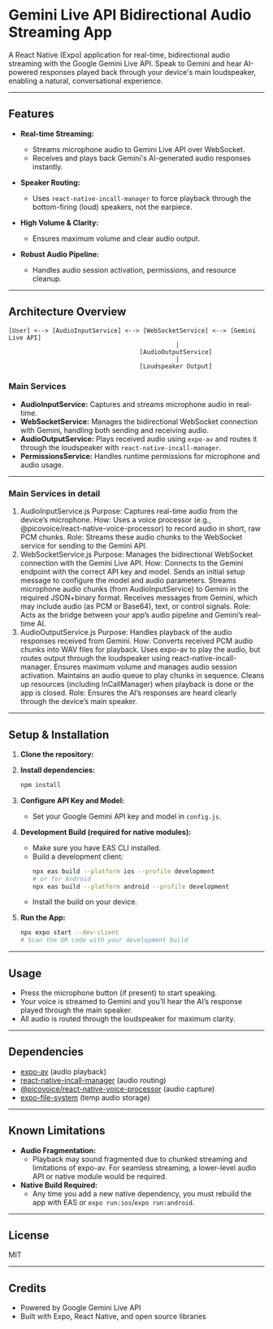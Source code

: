 # Gemini Live API Bidirectional Audio Streaming App

A React Native (Expo) application for real-time, bidirectional audio streaming with the Google Gemini Live API. Speak to Gemini and hear AI-powered responses played back through your device's main loudspeaker, enabling a natural, conversational experience.

---

## Features

- **Real-time Streaming:**
  - Streams microphone audio to Gemini Live API over WebSocket.
  - Receives and plays back Gemini's AI-generated audio responses instantly.

- **Speaker Routing:**
  - Uses `react-native-incall-manager` to force playback through the bottom-firing (loud) speakers, not the earpiece.

- **High Volume & Clarity:**
  - Ensures maximum volume and clear audio output.

- **Robust Audio Pipeline:**
  - Handles audio session activation, permissions, and resource cleanup.

---

## Architecture Overview

```
[User] <--> [AudioInputService] <--> [WebSocketService] <--> [Gemini Live API]
                                              |
                                    [AudioOutputService]
                                              |
                                    [Loudspeaker Output]
```

### Main Services
- **AudioInputService:** Captures and streams microphone audio in real-time.
- **WebSocketService:** Manages the bidirectional WebSocket connection with Gemini, handling both sending and receiving audio.
- **AudioOutputService:** Plays received audio using `expo-av` and routes it through the loudspeaker with `react-native-incall-manager`.
- **PermissionsService:** Handles runtime permissions for microphone and audio usage.

---
### Main Services in detail
1. AudioInputService.js
Purpose: Captures real-time audio from the device’s microphone.
How: Uses a voice processor (e.g., @picovoice/react-native-voice-processor) to record audio in short, raw PCM chunks.
Role: Streams these audio chunks to the WebSocket service for sending to the Gemini API.
2. WebSocketService.js
Purpose: Manages the bidirectional WebSocket connection with the Gemini Live API.
How:
Connects to the Gemini endpoint with the correct API key and model.
Sends an initial setup message to configure the model and audio parameters.
Streams microphone audio chunks (from AudioInputService) to Gemini in the required JSON+binary format.
Receives messages from Gemini, which may include audio (as PCM or Base64), text, or control signals.
Role: Acts as the bridge between your app’s audio pipeline and Gemini’s real-time AI.
3. AudioOutputService.js
Purpose: Handles playback of the audio responses received from Gemini.
How:
Converts received PCM audio chunks into WAV files for playback.
Uses expo-av to play the audio, but routes output through the loudspeaker using react-native-incall-manager.
Ensures maximum volume and manages audio session activation.
Maintains an audio queue to play chunks in sequence.
Cleans up resources (including InCallManager) when playback is done or the app is closed.
Role: Ensures the AI’s responses are heard clearly through the device’s main speaker.

---

## Setup & Installation

1. **Clone the repository:**

2. **Install dependencies:**
   ```sh
   npm install
   ```
3. **Configure API Key and Model:**
   - Set your Google Gemini API key and model in `config.js`.

4. **Development Build (required for native modules):**
   - Make sure you have EAS CLI installed.
   - Build a development client:
     ```sh
     npx eas build --platform ios --profile development
     # or for Android
     npx eas build --platform android --profile development
     ```
   - Install the build on your device.

5. **Run the App:**
   ```sh
   npx expo start --dev-client
   # Scan the QR code with your development build
   ```

---

## Usage

- Press the microphone button (if present) to start speaking.
- Your voice is streamed to Gemini and you’ll hear the AI’s response played through the main speaker.
- All audio is routed through the loudspeaker for maximum clarity.

---

## Dependencies
- [expo-av](https://docs.expo.dev/versions/latest/sdk/av/) (audio playback)
- [react-native-incall-manager](https://github.com/zxcpoiu/react-native-incall-manager) (audio routing)
- [@picovoice/react-native-voice-processor](https://github.com/Picovoice/voice-processor) (audio capture)
- [expo-file-system](https://docs.expo.dev/versions/latest/sdk/filesystem/) (temp audio storage)

---

## Known Limitations
- **Audio Fragmentation:**
  - Playback may sound fragmented due to chunked streaming and limitations of expo-av. For seamless streaming, a lower-level audio API or native module would be required.
- **Native Build Required:**
  - Any time you add a new native dependency, you must rebuild the app with EAS or `expo run:ios`/`expo run:android`.

---

## License
MIT

---

## Credits
- Powered by Google Gemini Live API
- Built with Expo, React Native, and open source libraries
